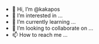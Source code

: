 - 👋 Hi, I’m @kakapos
- 👀 I’m interested in ...
- 🌱 I’m currently learning ...
- 💞️ I’m looking to collaborate on ...
- 📫 How to reach me ...

<!---
kakapos/kakapos is a ✨ special ✨ repository because its `README.md` (this file) appears on your GitHub profile.
You can click the Preview link to take a look at your changes.
--->
